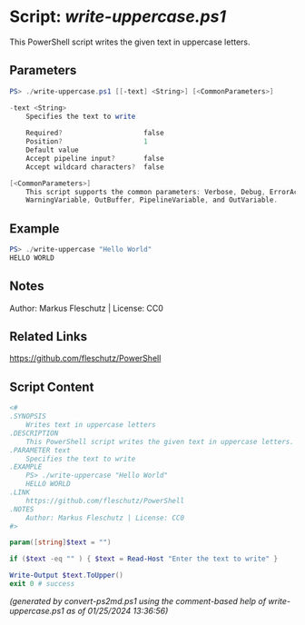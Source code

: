 Script: *write-uppercase.ps1*
========================

This PowerShell script writes the given text in uppercase letters.

Parameters
----------
```powershell
PS> ./write-uppercase.ps1 [[-text] <String>] [<CommonParameters>]

-text <String>
    Specifies the text to write
    
    Required?                    false
    Position?                    1
    Default value                
    Accept pipeline input?       false
    Accept wildcard characters?  false

[<CommonParameters>]
    This script supports the common parameters: Verbose, Debug, ErrorAction, ErrorVariable, WarningAction, 
    WarningVariable, OutBuffer, PipelineVariable, and OutVariable.
```

Example
-------
```powershell
PS> ./write-uppercase "Hello World"
HELLO WORLD

```

Notes
-----
Author: Markus Fleschutz | License: CC0

Related Links
-------------
https://github.com/fleschutz/PowerShell

Script Content
--------------
```powershell
<#
.SYNOPSIS
	Writes text in uppercase letters
.DESCRIPTION
	This PowerShell script writes the given text in uppercase letters.
.PARAMETER text
	Specifies the text to write
.EXAMPLE
	PS> ./write-uppercase "Hello World"
	HELLO WORLD
.LINK
	https://github.com/fleschutz/PowerShell
.NOTES
	Author: Markus Fleschutz | License: CC0
#>

param([string]$text = "")

if ($text -eq "" ) { $text = Read-Host "Enter the text to write" }

Write-Output $text.ToUpper()
exit 0 # success
```

*(generated by convert-ps2md.ps1 using the comment-based help of write-uppercase.ps1 as of 01/25/2024 13:36:56)*
